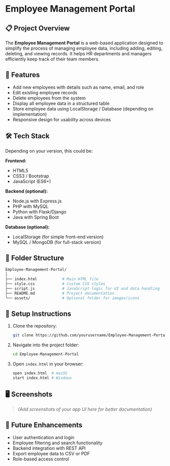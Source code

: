 # Employee Management Portal

## 📋 Project Overview

The **Employee Management Portal** is a web-based application designed to simplify the process of managing employee data, including adding, editing, deleting, and viewing records. It helps HR departments and managers efficiently keep track of their team members.

## 🚀 Features

* Add new employees with details such as name, email, and role
* Edit existing employee records
* Delete employees from the system
* Display all employee data in a structured table
* Store employee data using LocalStorage / Database (depending on implementation)
* Responsive design for usability across devices

## 🛠️ Tech Stack

Depending on your version, this could be:

**Frontend:**

* HTML5
* CSS3 / Bootstrap
* JavaScript (ES6+)

**Backend (optional):**

* Node.js with Express.js
* PHP with MySQL
* Python with Flask/Django
* Java with Spring Boot

**Database (optional):**

* LocalStorage (for simple front-end version)
* MySQL / MongoDB (for full-stack version)

## 📂 Folder Structure

```bash
Employee-Management-Portal/
│
├── index.html           # Main HTML file
├── style.css            # Custom CSS styles
├── script.js            # JavaScript logic for UI and data handling
├── README.md            # Project documentation
└── assets/              # Optional folder for images/icons
```

## 🔧 Setup Instructions

1. Clone the repository:

   ```bash
   git clone https://github.com/yourusername/Employee-Management-Portal.git
   ```
2. Navigate into the project folder:

   ```bash
   cd Employee-Management-Portal
   ```
3. Open `index.html` in your browser:

   ```bash
   open index.html  # macOS
   start index.html # Windows
   ```

## 🖥️ Screenshots

> *(Add screenshots of your app UI here for better documentation)*

## 📌 Future Enhancements

* User authentication and login
* Employee filtering and search functionality
* Backend integration with REST API
* Export employee data to CSV or PDF
* Role-based access control



